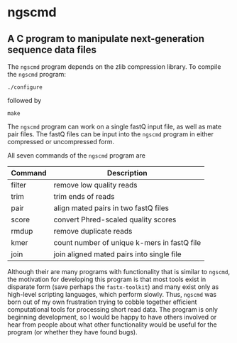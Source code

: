 ngscmd
======

A C program to manipulate next-generation sequence data files
-------------------------------------------------------------

The `ngscmd` program depends on the zlib compression library.
To compile the `ngscmd` program:

	./configure

followed by

	make

The `ngscmd` program can work on a single fastQ input file, as well 
as mate pair files. The fastQ files can be input into the `ngscmd` 
program in either compressed or uncompressed form. 

All seven commands of the `ngscmd` program are

Command | Description
------- | -----------
filter  |   remove low quality reads
trim    |   trim ends of reads
pair    |   align mated pairs in two fastQ files
score   |   convert Phred-scaled quality scores
rmdup   |   remove duplicate reads
kmer    |   count number of unique k-mers in fastQ file
join    |   join aligned mated pairs into single file

Although their are many programs with functionality that is
similar to `ngscmd`, the motivation for developing this program
is that most tools exist in disparate form (save perhaps the `fastx-toolkit`)
and many exist only as high-level scripting languages, which 
perform slowly. Thus, `ngscmd` was born out of my own frustration
trying to cobble together efficient computational tools for
processing short read data. The program is only beginning 
development, so I would be happy to have others involved or
hear from people about what other functionality would be useful
for the program (or whether they have found bugs).
